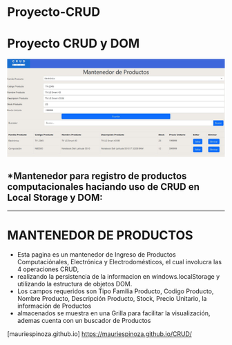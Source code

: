 # Proyecto-CRUD

#  **Proyecto CRUD y DOM**
![github](crud.JPG)


## *Mantenedor para registro de productos computacionales haciando uso de CRUD en Local Storage y DOM:
---
# **MANTENEDOR DE PRODUCTOS**

* Esta pagina es un mantenedor de Ingreso de Productos Computaciónales, Electrónica y Electrodomésticos, el cual involucra las 4 operaciones CRUD,
* realizando la persistencia de la informacion en windows.localStorage y utilizando la estructura de objetos DOM.
* Los campos requeridos son Tipo Familia Producto, Codigo Producto, Nombre Producto, Descripción Producto, Stock, Precio Unitario, la información de Productos
* almacenados se muestra en una Grilla para facilitar la visualización, ademas cuenta con un buscador de Productos


[mauriespinoza.github.io] https://mauriespinoza.github.io/CRUD/

